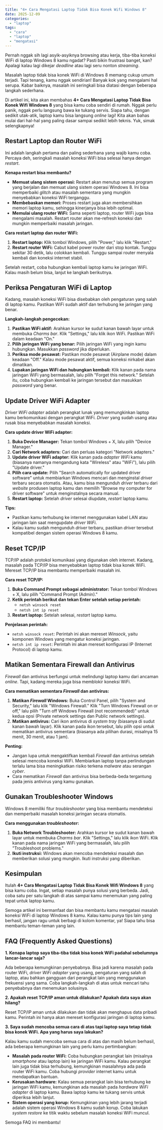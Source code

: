 ```yaml
---
title: "4+ Cara Mengatasi Laptop Tidak Bisa Konek Wifi Windows 8"
date: 2025-12-09
categories: 
  - "laptop"
tags: 
  - "cara"
  - "laptop"
  - "mengatasi"
---
```


Pernah nggak sih lagi asyik-asyiknya browsing atau kerja, tiba-tiba koneksi WiFi di laptop Windows 8 kamu ngadat? Pasti bikin frustrasi banget, kan? Apalagi kalau lagi dikejar _deadline_ atau lagi seru nonton _streaming_.

Masalah laptop tidak bisa konek WiFi di Windows 8 memang cukup umum terjadi. Tapi tenang, kamu nggak sendirian! Banyak kok yang mengalami hal serupa. Kabar baiknya, masalah ini seringkali bisa diatasi dengan beberapa langkah sederhana.

Di artikel ini, kita akan membahas **4+ Cara Mengatasi Laptop Tidak Bisa Konek Wifi Windows 8** yang bisa kamu coba sendiri di rumah. Nggak perlu panik, nggak perlu langsung bawa ke tukang servis. Siapa tahu, dengan sedikit utak-atik, laptop kamu bisa langsung _online_ lagi! Kita akan bahas mulai dari hal-hal yang paling dasar sampai sedikit lebih teknis. Yuk, simak selengkapnya!

## Restart Laptop dan Router WiFi

Ini adalah langkah pertama dan paling sederhana yang wajib kamu coba. Percaya deh, seringkali masalah koneksi WiFi bisa selesai hanya dengan _restart_.

**Kenapa restart bisa membantu?**

- **Memuat ulang sistem operasi:** Restart akan menutup semua program yang berjalan dan memuat ulang sistem operasi Windows 8. Ini bisa memperbaiki _glitch_ atau masalah sementara yang mungkin menyebabkan koneksi WiFi terganggu.
- **Membebaskan memori:** Proses restart juga akan membersihkan memori laptop kamu, sehingga kinerjanya bisa lebih optimal.
- **Memulai ulang router WiFi:** Sama seperti laptop, router WiFi juga bisa mengalami masalah. Restart router akan me-refresh koneksi dan mungkin memperbaiki masalah jaringan.

**Cara restart laptop dan router WiFi:**

1. **Restart laptop:** Klik tombol Windows, pilih "Power," lalu klik "Restart."
2. **Restart router WiFi:** Cabut kabel power router dari stop kontak. Tunggu sekitar 30 detik, lalu colokkan kembali. Tunggu sampai router menyala kembali dan koneksi internet stabil.

Setelah restart, coba hubungkan kembali laptop kamu ke jaringan WiFi. Kalau masih belum bisa, lanjut ke langkah berikutnya.

## Periksa Pengaturan WiFi di Laptop

Kadang, masalah koneksi WiFi bisa disebabkan oleh pengaturan yang salah di laptop kamu. Pastikan WiFi sudah aktif dan terhubung ke jaringan yang benar.

**Langkah-langkah pengecekan:**

1. **Pastikan WiFi aktif:** Arahkan kursor ke sudut kanan bawah layar untuk membuka _Charms bar_. Klik "Settings," lalu klik ikon WiFi. Pastikan WiFi dalam keadaan "On."
2. **Pilih jaringan WiFi yang benar:** Pilih jaringan WiFi yang ingin kamu hubungkan. Masukkan _password_ jika diperlukan.
3. **Periksa mode pesawat:** Pastikan mode pesawat (Airplane mode) dalam keadaan "Off." Kalau mode pesawat aktif, semua koneksi nirkabel akan dimatikan.
4. **Lupakan jaringan WiFi dan hubungkan kembali:** Klik kanan pada nama jaringan WiFi yang bermasalah, lalu pilih "Forget this network." Setelah itu, coba hubungkan kembali ke jaringan tersebut dan masukkan _password_ yang benar.

## Update Driver WiFi Adapter

_Driver WiFi adapter_ adalah perangkat lunak yang memungkinkan laptop kamu berkomunikasi dengan perangkat WiFi. _Driver_ yang sudah usang atau rusak bisa menyebabkan masalah koneksi.

**Cara update driver WiFi adapter:**

1. **Buka Device Manager:** Tekan tombol Windows + X, lalu pilih "Device Manager."
2. **Cari Network adapters:** Cari dan perluas kategori "Network adapters."
3. **Update driver WiFi adapter:** Klik kanan pada _adapter WiFi_ kamu (biasanya namanya mengandung kata "Wireless" atau "WiFi"), lalu pilih "Update driver."
4. **Pilih cara update:** Pilih "Search automatically for updated driver software" untuk membiarkan Windows mencari dan menginstal _driver_ terbaru secara otomatis. Atau, kamu bisa mengunduh _driver_ terbaru dari _website_ produsen laptop kamu dan memilih "Browse my computer for driver software" untuk menginstalnya secara manual.
5. **Restart laptop:** Setelah _driver_ selesai diupdate, _restart_ laptop kamu.

**Tips:**

- Pastikan kamu terhubung ke internet menggunakan kabel LAN atau jaringan lain saat mengupdate _driver WiFi_.
- Kalau kamu sudah mengunduh _driver_ terbaru, pastikan _driver_ tersebut kompatibel dengan sistem operasi Windows 8 kamu.

## Reset TCP/IP

TCP/IP adalah protokol komunikasi yang digunakan oleh internet. Kadang, masalah pada TCP/IP bisa menyebabkan laptop tidak bisa konek WiFi. Mereset TCP/IP bisa membantu memperbaiki masalah ini.

**Cara reset TCP/IP:**

1. **Buka Command Prompt sebagai administrator:** Tekan tombol Windows + X, lalu pilih "Command Prompt (Admin)."
2. **Ketik perintah berikut dan tekan Enter setelah setiap perintah:**
    - `netsh winsock reset`
    - `netsh int ip reset`
3. **Restart laptop:** Setelah selesai, _restart_ laptop kamu.

**Penjelasan perintah:**

- `netsh winsock reset`: Perintah ini akan mereset _Winsock_, yaitu komponen Windows yang mengatur koneksi jaringan.
- `netsh int ip reset`: Perintah ini akan mereset konfigurasi IP (Internet Protocol) di laptop kamu.

## Matikan Sementara Firewall dan Antivirus

_Firewall_ dan antivirus berfungsi untuk melindungi laptop kamu dari ancaman _online_. Tapi, kadang mereka juga bisa memblokir koneksi WiFi.

**Cara mematikan sementara _Firewall_ dan antivirus:**

1. **Matikan _Firewall_ Windows:** Buka Control Panel, pilih "System and Security," lalu klik "Windows Firewall." Klik "Turn Windows Firewall on or off," lalu pilih "Turn off Windows Firewall (not recommended)" untuk kedua opsi (Private network settings dan Public network settings).
2. **Matikan antivirus:** Cari ikon antivirus di _system tray_ (biasanya di sudut kanan bawah layar). Klik kanan pada ikon tersebut, lalu pilih opsi untuk mematikan antivirus sementara (biasanya ada pilihan durasi, misalnya 15 menit, 30 menit, atau 1 jam).

**Penting:**

- Jangan lupa untuk mengaktifkan kembali _Firewall_ dan antivirus setelah selesai mencoba koneksi WiFi. Membiarkan laptop tanpa perlindungan terlalu lama bisa meningkatkan risiko terkena _malware_ atau serangan _cyber_.
- Cara mematikan _Firewall_ dan antivirus bisa berbeda-beda tergantung pada jenis antivirus yang kamu gunakan.

## Gunakan Troubleshooter Windows

Windows 8 memiliki fitur _troubleshooter_ yang bisa membantu mendeteksi dan memperbaiki masalah koneksi jaringan secara otomatis.

**Cara menggunakan _troubleshooter_:**

1. **Buka Network Troubleshooter:** Arahkan kursor ke sudut kanan bawah layar untuk membuka _Charms bar_. Klik "Settings," lalu klik ikon WiFi. Klik kanan pada nama jaringan WiFi yang bermasalah, lalu pilih "Troubleshoot problems."
2. **Ikuti instruksi:** Windows akan mencoba mendeteksi masalah dan memberikan solusi yang mungkin. Ikuti instruksi yang diberikan.

## Kesimpulan

Itulah **4+ Cara Mengatasi Laptop Tidak Bisa Konek Wifi Windows 8** yang bisa kamu coba. Ingat, setiap masalah punya solusi yang berbeda. Jadi, coba satu per satu langkah di atas sampai kamu menemukan yang paling tepat untuk laptop kamu.

Semoga artikel ini bermanfaat dan bisa membantu kamu mengatasi masalah koneksi WiFi di laptop Windows 8 kamu. Kalau kamu punya tips lain yang berhasil, jangan ragu untuk berbagi di kolom komentar, ya! Siapa tahu bisa membantu teman-teman yang lain.

## FAQ (Frequently Asked Questions)

**1\. Kenapa laptop saya tiba-tiba tidak bisa konek WiFi padahal sebelumnya lancar-lancar saja?**

Ada beberapa kemungkinan penyebabnya. Bisa jadi karena masalah pada router WiFi, _driver WiFi adapter_ yang usang, pengaturan yang salah di laptop, atau bahkan gangguan dari perangkat lain yang menggunakan frekuensi yang sama. Coba langkah-langkah di atas untuk mencari tahu penyebabnya dan menemukan solusinya.

**2\. Apakah reset TCP/IP aman untuk dilakukan? Apakah data saya akan hilang?**

Reset TCP/IP aman untuk dilakukan dan tidak akan menghapus data pribadi kamu. Perintah ini hanya akan mereset konfigurasi jaringan di laptop kamu.

**3\. Saya sudah mencoba semua cara di atas tapi laptop saya tetap tidak bisa konek WiFi. Apa yang harus saya lakukan?**

Kalau kamu sudah mencoba semua cara di atas dan masih belum berhasil, ada beberapa kemungkinan lain yang perlu kamu pertimbangkan:

- **Masalah pada router WiFi:** Coba hubungkan perangkat lain (misalnya _smartphone_ atau laptop lain) ke jaringan WiFi kamu. Kalau perangkat lain juga tidak bisa terhubung, kemungkinan masalahnya ada pada router WiFi kamu. Coba hubungi _provider_ internet kamu untuk mendapatkan bantuan.
- **Kerusakan hardware:** Kalau semua perangkat lain bisa terhubung ke jaringan WiFi kamu, kemungkinan ada masalah pada _hardware WiFi adapter_ di laptop kamu. Bawa laptop kamu ke tukang servis untuk diperiksa lebih lanjut.
- **Sistem operasi yang korup:** Kemungkinan yang lebih jarang terjadi adalah sistem operasi Windows 8 kamu sudah korup. Coba lakukan _system restore_ ke titik waktu sebelum masalah koneksi WiFi muncul.

Semoga FAQ ini membantu!
